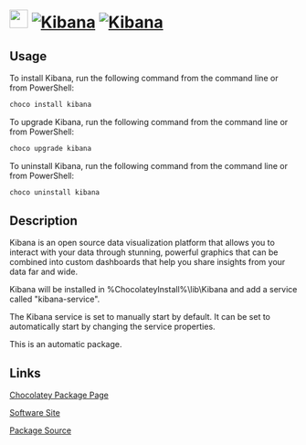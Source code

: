 ﻿# <img src="https://cdn.jsdelivr.net/gh/mkevenaar/chocolatey-packages@3ac63bf30efd773e83add28046b48de5dcf5334a/icons/kibana.svg" width="32" height="32"/> [![Kibana](https://img.shields.io/chocolatey/v/kibana.svg?label=Kibana)](https://chocolatey.org/packages/kibana) [![Kibana](https://img.shields.io/chocolatey/dt/kibana.svg)](https://chocolatey.org/packages/kibana)

## Usage

To install Kibana, run the following command from the command line or from PowerShell:

```powershell
choco install kibana
```

To upgrade Kibana, run the following command from the command line or from PowerShell:

```powershell
choco upgrade kibana
```

To uninstall Kibana, run the following command from the command line or from PowerShell:

```powershell
choco uninstall kibana
```

## Description

Kibana is an open source data visualization platform that allows you to interact with your data through stunning, powerful graphics that can be combined into custom dashboards that help you share insights from your data far and wide.

Kibana will be installed in %ChocolateyInstall%\lib\Kibana and add a service called "kibana-service".

The Kibana service is set to manually start by default. It can be set to automatically start by changing the service properties.

This is an automatic package.



## Links

[Chocolatey Package Page](https://chocolatey.org/packages/kibana)

[Software Site](https://www.elastic.co/kibana/)

[Package Source](https://github.com/mkevenaar/chocolatey-packages/tree/master/automatic/kibana)

